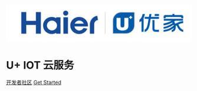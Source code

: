 ![logo](_media/icon.png)

# U+ IOT 云服务



[开发者社区](http://www.haigeek.com/static/index/index.html)
[Get Started](zh-cn/README)

